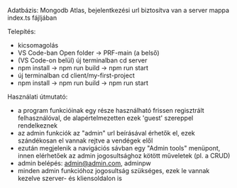 Adatbázis: Mongodb Atlas, bejelentkezési url biztosítva van a server mappa index.ts fájljában

Telepítés:
- kicsomagolás
- VS Code-ban Open folder -> PRF-main (a belső)
- (VS Code-on belül) új terminalban cd server
- npm install -> npm run build -> npm run start
- új terminalban cd client/my-first-project
- npm install -> npm run build -> npm run start

Használati útmutató:
- a program funkcióinak egy része használható frissen regisztrált felhasználóval, de alapértelmezetten ezek 'guest' szereppel rendelkeznek
- az admin funkciók az "admin" url beírásával érhetők el, ezek szándékosan el vannak rejtve a vendégek elől
- ezután megjelenik a navigációs sávban egy "Admin tools" menüpont, innen elérhetőek az admin jogosultsághoz kötött műveletek (pl. a CRUD)
- admin belépés: admin@admin.com, adminpw
- minden admin funkcióhoz jogosultság szükséges, ezek le vannak kezelve szerver- és kliensoldalon is
